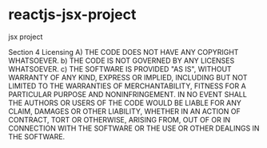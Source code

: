 # reactjs-jsx-project
jsx project 

Section 4 Licensing A) THE CODE DOES NOT HAVE ANY COPYRIGHT WHATSOEVER. b) THE CODE IS NOT GOVERNED BY ANY LICENSES WHATSOEVER. c) THE SOFTWARE IS PROVIDED "AS IS", WITHOUT WARRANTY OF ANY KIND, EXPRESS OR IMPLIED, INCLUDING BUT NOT LIMITED TO THE WARRANTIES OF MERCHANTABILITY, FITNESS FOR A PARTICULAR PURPOSE AND NONINFRINGEMENT. IN NO EVENT SHALL THE AUTHORS OR USERS OF THE CODE WOULD BE LIABLE FOR ANY CLAIM, DAMAGES OR OTHER LIABILITY, WHETHER IN AN ACTION OF CONTRACT, TORT OR OTHERWISE, ARISING FROM, OUT OF OR IN CONNECTION WITH THE SOFTWARE OR THE USE OR OTHER DEALINGS IN THE SOFTWARE.
